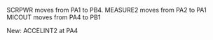 SCRPWR moves from PA1 to PB4.
MEASURE2 moves from PA2 to PA1
MICOUT moves from PA4 to PB1

New: ACCELINT2 at PA4
